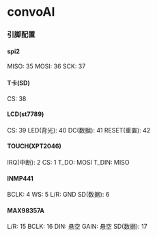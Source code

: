 # convoAI

### 引脚配置
#### spi2
MISO: 35
MOSI: 36
SCK: 37

#### T卡(SD)
CS: 38

#### LCD(st7789)
CS: 39
LED(背光): 40
DC(数据): 41
RESET(重置): 42

#### TOUCH(XPT2046)
IRQ(中断): 2
CS: 1
T_DO: MOSI
T_DIN: MISO

#### INMP441
BCLK: 4
WS: 5
L/R: GND
SD(数据): 6

#### MAX98357A
L/R: 15
BCLK: 16
DIN: 悬空
GAIN: 悬空
SD(数据): 17
